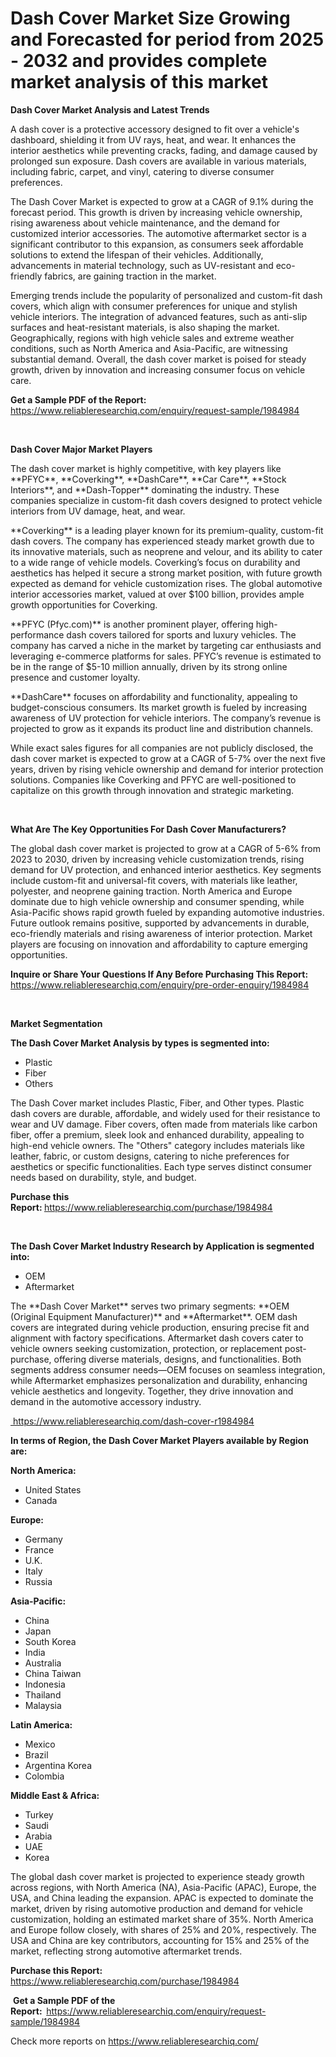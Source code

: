 <p><h1>Dash Cover Market Size Growing and Forecasted for period from 2025 - 2032 and provides complete market analysis of this market</h1></p><p><strong>Dash Cover Market Analysis and Latest Trends</strong></p>
<p><p>A dash cover is a protective accessory designed to fit over a vehicle's dashboard, shielding it from UV rays, heat, and wear. It enhances the interior aesthetics while preventing cracks, fading, and damage caused by prolonged sun exposure. Dash covers are available in various materials, including fabric, carpet, and vinyl, catering to diverse consumer preferences.</p><p>The Dash Cover Market is expected to grow at a CAGR of 9.1% during the forecast period. This growth is driven by increasing vehicle ownership, rising awareness about vehicle maintenance, and the demand for customized interior accessories. The automotive aftermarket sector is a significant contributor to this expansion, as consumers seek affordable solutions to extend the lifespan of their vehicles. Additionally, advancements in material technology, such as UV-resistant and eco-friendly fabrics, are gaining traction in the market.</p><p>Emerging trends include the popularity of personalized and custom-fit dash covers, which align with consumer preferences for unique and stylish vehicle interiors. The integration of advanced features, such as anti-slip surfaces and heat-resistant materials, is also shaping the market. Geographically, regions with high vehicle sales and extreme weather conditions, such as North America and Asia-Pacific, are witnessing substantial demand. Overall, the dash cover market is poised for steady growth, driven by innovation and increasing consumer focus on vehicle care.</p></p>
<p><strong>Get a Sample PDF of the Report:&nbsp;</strong> <a href="https://www.reliableresearchiq.com/enquiry/request-sample/1984984?utm_campaign=1087&utm_medium=2&utm_source=Github&utm_content=ia&utm_term=22012025&utm_id=dash-cover">https://www.reliableresearchiq.com/enquiry/request-sample/1984984</a></p>
<p>&nbsp;</p>
<p><strong>Dash Cover Major Market Players</strong></p>
<p><p>The dash cover market is highly competitive, with key players like **PFYC**, **Coverking**, **DashCare**, **Car Care**, **Stock Interiors**, and **Dash-Topper** dominating the industry. These companies specialize in custom-fit dash covers designed to protect vehicle interiors from UV damage, heat, and wear.</p><p>**Coverking** is a leading player known for its premium-quality, custom-fit dash covers. The company has experienced steady market growth due to its innovative materials, such as neoprene and velour, and its ability to cater to a wide range of vehicle models. Coverking’s focus on durability and aesthetics has helped it secure a strong market position, with future growth expected as demand for vehicle customization rises. The global automotive interior accessories market, valued at over $100 billion, provides ample growth opportunities for Coverking.</p><p>**PFYC (Pfyc.com)** is another prominent player, offering high-performance dash covers tailored for sports and luxury vehicles. The company has carved a niche in the market by targeting car enthusiasts and leveraging e-commerce platforms for sales. PFYC’s revenue is estimated to be in the range of $5-10 million annually, driven by its strong online presence and customer loyalty.</p><p>**DashCare** focuses on affordability and functionality, appealing to budget-conscious consumers. Its market growth is fueled by increasing awareness of UV protection for vehicle interiors. The company’s revenue is projected to grow as it expands its product line and distribution channels.</p><p>While exact sales figures for all companies are not publicly disclosed, the dash cover market is expected to grow at a CAGR of 5-7% over the next five years, driven by rising vehicle ownership and demand for interior protection solutions. Companies like Coverking and PFYC are well-positioned to capitalize on this growth through innovation and strategic marketing.</p></p>
<p>&nbsp;</p>
<p><strong>What Are The Key Opportunities For Dash Cover Manufacturers?</strong></p>
<p><p>The global dash cover market is projected to grow at a CAGR of 5-6% from 2023 to 2030, driven by increasing vehicle customization trends, rising demand for UV protection, and enhanced interior aesthetics. Key segments include custom-fit and universal-fit covers, with materials like leather, polyester, and neoprene gaining traction. North America and Europe dominate due to high vehicle ownership and consumer spending, while Asia-Pacific shows rapid growth fueled by expanding automotive industries. Future outlook remains positive, supported by advancements in durable, eco-friendly materials and rising awareness of interior protection. Market players are focusing on innovation and affordability to capture emerging opportunities.</p></p>
<p><strong>Inquire or Share Your Questions If Any Before Purchasing This Report:</strong> <a href="https://www.reliableresearchiq.com/enquiry/pre-order-enquiry/1984984?utm_campaign=1087&utm_medium=2&utm_source=Github&utm_content=ia&utm_term=22012025&utm_id=dash-cover">https://www.reliableresearchiq.com/enquiry/pre-order-enquiry/1984984</a></p>
<p>&nbsp;</p>
<p><strong>Market Segmentation</strong></p>
<p><strong>The Dash Cover Market Analysis by types is segmented into:</strong></p>
<p><ul><li>Plastic</li><li>Fiber</li><li>Others</li></ul></p>
<p><p>The Dash Cover market includes Plastic, Fiber, and Other types. Plastic dash covers are durable, affordable, and widely used for their resistance to wear and UV damage. Fiber covers, often made from materials like carbon fiber, offer a premium, sleek look and enhanced durability, appealing to high-end vehicle owners. The "Others" category includes materials like leather, fabric, or custom designs, catering to niche preferences for aesthetics or specific functionalities. Each type serves distinct consumer needs based on durability, style, and budget.</p></p>
<p><strong>Purchase this Report:&nbsp;</strong><a href="https://www.reliableresearchiq.com/purchase/1984984?utm_campaign=1087&utm_medium=2&utm_source=Github&utm_content=ia&utm_term=22012025&utm_id=dash-cover">https://www.reliableresearchiq.com/purchase/1984984</a></p>
<p>&nbsp;</p>
<p><strong>The Dash Cover Market Industry Research by Application is segmented into:</strong></p>
<p><ul><li>OEM</li><li>Aftermarket</li></ul></p>
<p><p>The **Dash Cover Market** serves two primary segments: **OEM (Original Equipment Manufacturer)** and **Aftermarket**. OEM dash covers are integrated during vehicle production, ensuring precise fit and alignment with factory specifications. Aftermarket dash covers cater to vehicle owners seeking customization, protection, or replacement post-purchase, offering diverse materials, designs, and functionalities. Both segments address consumer needs—OEM focuses on seamless integration, while Aftermarket emphasizes personalization and durability, enhancing vehicle aesthetics and longevity. Together, they drive innovation and demand in the automotive accessory industry.</p></p>
<p><a href="https://www.reliableresearchiq.com/dash-cover-r1984984?utm_campaign=1087&utm_medium=2&utm_source=Github&utm_content=ia&utm_term=22012025&utm_id=dash-cover">&nbsp;https://www.reliableresearchiq.com/dash-cover-r1984984</a></p>
<p><strong>In terms of Region, the Dash Cover Market Players available by Region are:</strong></p>
<p>
    <p> <strong> North America: </strong>
        <ul>
            <li>United States</li>
            <li>Canada</li>
        </ul>
        </p> 
    <p> <strong> Europe: </strong>
        <ul>
            <li>Germany</li>
            <li>France</li>
            <li>U.K.</li>
            <li>Italy</li>
            <li>Russia</li>
        </ul>
        </p> 
    <p> <strong> Asia-Pacific: </strong>
        <ul>
            <li>China</li>
            <li>Japan</li>
            <li>South Korea</li>
            <li>India</li>
            <li>Australia</li>
            <li>China Taiwan</li>
            <li>Indonesia</li>
            <li>Thailand</li>
            <li>Malaysia</li>
        </ul>
        </p> 
    <p> <strong> Latin America: </strong>
        <ul>
            <li>Mexico</li>
            <li>Brazil</li>
            <li>Argentina Korea</li>
            <li>Colombia</li>
        </ul>
        </p> 
    <p> <strong> Middle East & Africa: </strong>
        <ul>
            <li>Turkey</li>
            <li>Saudi</li>
            <li>Arabia</li>
            <li>UAE</li>
            <li>Korea</li>
        </ul>
    </p>
    </p>
<p><p>The global dash cover market is projected to experience steady growth across regions, with North America (NA), Asia-Pacific (APAC), Europe, the USA, and China leading the expansion. APAC is expected to dominate the market, driven by rising automotive production and demand for vehicle customization, holding an estimated market share of 35%. North America and Europe follow closely, with shares of 25% and 20%, respectively. The USA and China are key contributors, accounting for 15% and 25% of the market, reflecting strong automotive aftermarket trends.</p></p>
<p><strong>Purchase this Report: </strong><a href="https://www.reliableresearchiq.com/purchase/1984984?utm_campaign=1087&utm_medium=2&utm_source=Github&utm_content=ia&utm_term=22012025&utm_id=dash-cover">https://www.reliableresearchiq.com/purchase/1984984</a></p>
<p>&nbsp;<strong>Get a Sample PDF of the Report:&nbsp;&nbsp;</strong><a href="https://www.reliableresearchiq.com/enquiry/request-sample/1984984?utm_campaign=1087&utm_medium=2&utm_source=Github&utm_content=ia&utm_term=22012025&utm_id=dash-cover">https://www.reliableresearchiq.com/enquiry/request-sample/1984984</a></p>
<p><strong></strong></p>
<p>Check more reports on <a href="https://www.reliableresearchiq.com/?utm_campaign=1087&utm_medium=2&utm_source=Github&utm_content=ia&utm_term=22012025&utm_id=dash-cover">https://www.reliableresearchiq.com/</a></p>